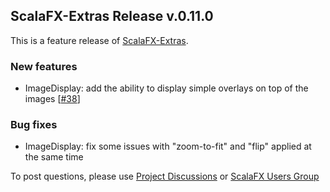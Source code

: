 ## ScalaFX-Extras Release v.0.11.0

This is a feature release of [ScalaFX-Extras].

### New features

* ImageDisplay: add the ability to display simple overlays on top of the images [[#38]]

### Bug fixes

* ImageDisplay: fix some issues with "zoom-to-fit" and "flip" applied at the same time

To post questions, please use [Project Discussions][Discussions] or [ScalaFX Users Group][scalafx-users]

[ScalaFX-Extras]: https://github.com/scalafx/scalafx-extras

[Discussions]: https://github.com/scalafx/scalafx-extras/discussions

[scalafx-users]: https://groups.google.com/forum/#!forum/scalafx-users


[#38]: https://github.com/scalafx/scalafx-extras/issues/31


